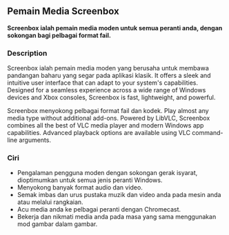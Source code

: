 <!-- Markdown version of store listing for localization. -->
<!-- Feel free to adapt or modify key points if necessary. -->
## Pemain Media Screenbox

**Screenbox ialah pemain media moden untuk semua peranti anda, dengan sokongan bagi pelbagai format fail.**

### Description

Screenbox ialah pemain media moden yang berusaha untuk membawa pandangan baharu yang segar pada aplikasi klasik. It offers a sleek and intuitive user interface that can adapt to your system's capabilities. Designed for a seamless experience across a wide range of Windows devices and Xbox consoles, Screenbox is fast, lightweight, and powerful.

Screenbox menyokong pelbagai format fail dan kodek. Play almost any media type without additional add-ons. Powered by LibVLC, Screenbox combines all the best of VLC media player and modern Windows app capabilities. Advanced playback options are available using VLC command-line arguments.

### Ciri

- Pengalaman pengguna moden dengan sokongan gerak isyarat, dioptimumkan untuk semua jenis peranti Windows.
- Menyokong banyak format audio dan video.
- Semak imbas dan urus pustaka muzik dan video anda pada mesin anda atau melalui rangkaian.
- Acu media anda ke pelbagai peranti dengan Chromecast.
- Bekerja dan nikmati media anda pada masa yang sama menggunakan mod gambar dalam gambar.
